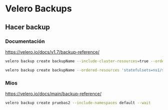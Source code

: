 # Velero Backups

## Hacer backup

### Documentación

https://velero.io/docs/v1.7/backup-reference/
``` bash 
velero backup create backupName --include-cluster-resources=true --ordered-resources 'pods=ns1/pod1,ns1/pod2;persistentvolumes=pv4,pv8' --include-namespaces=ns1
```

``` bash 
velero backup create backupName --ordered-resources 'statefulsets=ns1/sts1,ns1/sts0' --include-namespaces=ns1
```

### Mios
https://velero.io/docs/main/backup-reference/
``` bash 
velero backup create pruebas2 --include-namespaces default --wait
```




